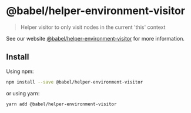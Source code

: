 # @babel/helper-environment-visitor

> Helper visitor to only visit nodes in the current 'this' context

See our website [@babel/helper-environment-visitor](https://babeljs.io/docs/babel-helper-environment-visitor) for more information.

## Install

Using npm:

```sh
npm install --save @babel/helper-environment-visitor
```

or using yarn:

```sh
yarn add @babel/helper-environment-visitor
```

